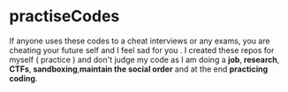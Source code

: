 # practiseCodes
If anyone uses these codes to a cheat interviews or any exams, you are cheating your future self and I feel sad for you . 
I created these repos for myself ( practice ) and don't judge my code as I am doing a <b> job</b>,<b> research</b>,  <b>CTFs</b>,<b> sandboxing</b>,<b>maintain the social order</b> and at the end <b>practicing coding</b>.
